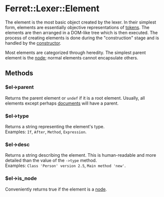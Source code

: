 # Ferret::Lexer::Element

The element is the most basic object created by the lexer. In their simplest
form, elements are essentially objective representations of [tokens](Tokens.md).
The elements are then arranged in a DOM-like tree which is then executed. The
process of creating elements is done during the "construction" stage and is handled by the [constructor](Constructor.md).

Most elements are categorized through heredity. The simplest parent element
is the [node](node.md); normal elements cannot encapsulate others.

## Methods

### $el->parent

Returns the parent element or `undef` if it is a root element. Usually, all
elements except perhaps [documents](Document.md) will have a parent.

### $el->type

Returns a string representing the element's type.  
Examples: `If`, `After`, `Method`, `Expression`.

### $el->desc

Returns a string describing the element. This is human-readable and more
detailed than the value of the `->type` method.  
Examples: `Class 'Person' version 2.5`, `Main method 'new'`.

### $el->is_node

Conveniently returns true if the element is a [node](Node.md).

